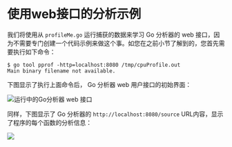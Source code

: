 # **使用web接口的分析示例**

我们将使用从 `profileMe.go` 运行捕获的数据来学习 Go 分析器的 web 接口，因为不需要专门创建一个代码示例来做这个事。如您在之前小节了解到的，您首先需要执行如下命令：

```shell
$ go tool pprof -http=localhost:8080 /tmp/cpuProfile.out
Main binary filename not available.
```

下图显示了执行上面命令后， Go 分析器 web 用户接口的初始界面：

![运行中的Go分析器 web 接口](https://github.com/hantmac/Mastering_Go_ZH_CN/tree/master/images/chapter11/11.5.4.1-1.jpg)

同样，下图显示了 Go 分析器的 `http://localhost:8080/source` URL内容，显示了程序的每个函数的分析信息：

![](https://github.com/hantmac/Mastering_Go_ZH_CN/tree/master/images/chapter11/11.5.4.1-2.jpg)